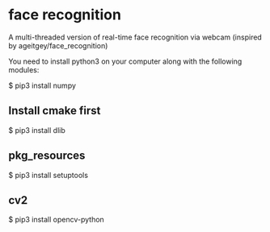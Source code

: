 # face recognition
A multi-threaded version of real-time face recognition via webcam (inspired by ageitgey/face_recognition) 

You need to install python3 on your computer along with the following modules:

$ pip3 install numpy

## Install cmake first
$ pip3 install dlib     

## pkg_resources
$ pip3 install setuptools     

## cv2
$ pip3 install opencv-python      
